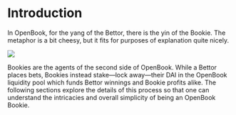 # Introduction

In OpenBook, for the yang of the Bettor, there is the yin of the Bookie. The metaphor is a bit cheesy, but it fits for purposes of explanation quite nicely.

![](https://lh6.googleusercontent.com/XoGEc0WNi14Ew6nuMTYC3GT9Fo4nqHd3\_h3MLiW2WVIKwSBtk8TLdFUMMapnpnHW5ECLJyuSt-S75XjBcvtxWDIsT-mX0eQ-HzymUavFTsGbv\_QLEC-eRql0dw089q\_UcgcjO8rWQ\_NIc2uy)

Bookies are the agents of the second side of OpenBook. While a Bettor places bets, Bookies instead stake—lock away—their DAI in the OpenBook liquidity pool which funds Bettor winnings and Bookie profits alike. The following sections explore the details of this process so that one can understand the intricacies and overall simplicity of being an OpenBook Bookie.
